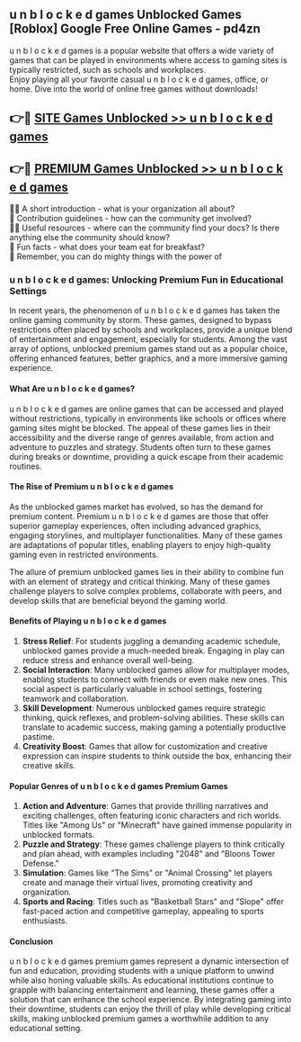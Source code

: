 ## u n b l o c k e d games Unblocked Games [Roblox] Google Free Online Games - pd4zn

u n b l o c k e d games is a popular website that offers a wide variety of games that can be played in environments where access to gaming sites is typically restricted, such as schools and workplaces.  
Enjoy playing all your favorite casual u n b l o c k e d games, office, or home. Dive into the world of online free games without downloads!

## 👉🔴 [SITE Games Unblocked >> u n b l o c k e d games](http://freeplayer.one?title=u_n_b_l_o_c_k_e_d_games&ref=29)

## 👉🔴 [PREMIUM Games Unblocked >> u n b l o c k e d games](http://freeplayer.one?title=u_n_b_l_o_c_k_e_d_games&ref=29)

🙋‍♀️ A short introduction - what is your organization all about?  
🌈 Contribution guidelines - how can the community get involved?  
👩‍💻 Useful resources - where can the community find your docs? Is there anything else the community should know?  
🍿 Fun facts - what does your team eat for breakfast?  
🧙 Remember, you can do mighty things with the power of 

### u n b l o c k e d games: Unlocking Premium Fun in Educational Settings

In recent years, the phenomenon of u n b l o c k e d games has taken the online gaming community by storm. These games, designed to bypass restrictions often placed by schools and workplaces, provide a unique blend of entertainment and engagement, especially for students. Among the vast array of options, unblocked premium games stand out as a popular choice, offering enhanced features, better graphics, and a more immersive gaming experience.

#### What Are u n b l o c k e d games?

u n b l o c k e d games are online games that can be accessed and played without restrictions, typically in environments like schools or offices where gaming sites might be blocked. The appeal of these games lies in their accessibility and the diverse range of genres available, from action and adventure to puzzles and strategy. Students often turn to these games during breaks or downtime, providing a quick escape from their academic routines.

#### The Rise of Premium u n b l o c k e d games

As the unblocked games market has evolved, so has the demand for premium content. Premium u n b l o c k e d games are those that offer superior gameplay experiences, often including advanced graphics, engaging storylines, and multiplayer functionalities. Many of these games are adaptations of popular titles, enabling players to enjoy high-quality gaming even in restricted environments.

The allure of premium unblocked games lies in their ability to combine fun with an element of strategy and critical thinking. Many of these games challenge players to solve complex problems, collaborate with peers, and develop skills that are beneficial beyond the gaming world.

#### Benefits of Playing u n b l o c k e d games

1.  **Stress Relief**: For students juggling a demanding academic schedule, unblocked games provide a much-needed break. Engaging in play can reduce stress and enhance overall well-being.
2.  **Social Interaction**: Many unblocked games allow for multiplayer modes, enabling students to connect with friends or even make new ones. This social aspect is particularly valuable in school settings, fostering teamwork and collaboration.
3.  **Skill Development**: Numerous unblocked games require strategic thinking, quick reflexes, and problem-solving abilities. These skills can translate to academic success, making gaming a potentially productive pastime.
4.  **Creativity Boost**: Games that allow for customization and creative expression can inspire students to think outside the box, enhancing their creative skills.

#### Popular Genres of u n b l o c k e d games Premium Games

1.  **Action and Adventure**: Games that provide thrilling narratives and exciting challenges, often featuring iconic characters and rich worlds. Titles like "Among Us" or "Minecraft" have gained immense popularity in unblocked formats.
2.  **Puzzle and Strategy**: These games challenge players to think critically and plan ahead, with examples including "2048" and "Bloons Tower Defense."
3.  **Simulation**: Games like "The Sims" or "Animal Crossing" let players create and manage their virtual lives, promoting creativity and organization.
4.  **Sports and Racing**: Titles such as "Basketball Stars" and "Slope" offer fast-paced action and competitive gameplay, appealing to sports enthusiasts.

#### Conclusion

u n b l o c k e d games premium games represent a dynamic intersection of fun and education, providing students with a unique platform to unwind while also honing valuable skills. As educational institutions continue to grapple with balancing entertainment and learning, these games offer a solution that can enhance the school experience. By integrating gaming into their downtime, students can enjoy the thrill of play while developing critical skills, making unblocked premium games a worthwhile addition to any educational setting.